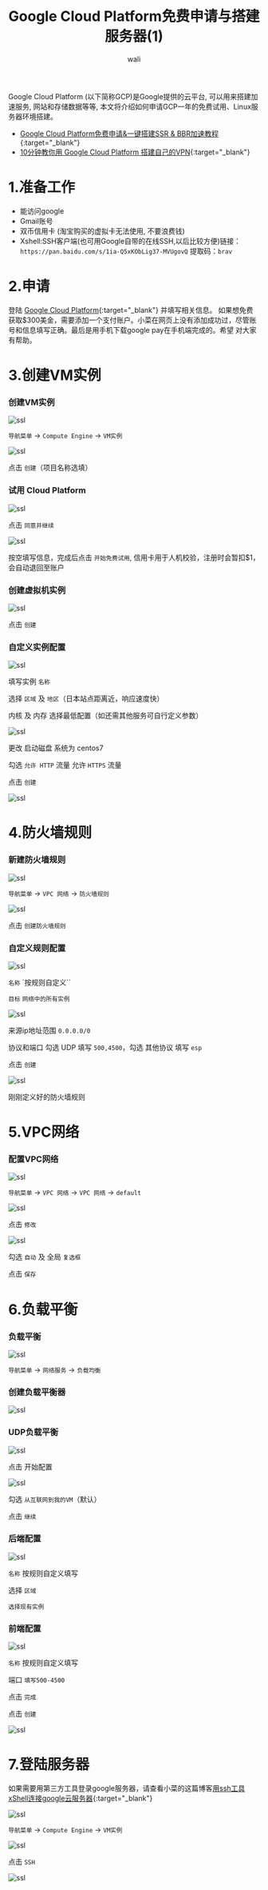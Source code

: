 ﻿---
layout: post
title: Google Cloud Platform免费申请与搭建服务器(1)   #标题
tagline:  Google Cloud Platform免费申请与搭建服务器
category: server      #分类
author: wali    #作者
tag: googleCloud     #标签
ghurl:        #github url
ghurl_zip:    #github zip下载
comments: true

post_nav: ["1.准备工作","2.申请", "3.创建VM实例","4.防火墙规则","5.VPC网络","6.负载平衡","7.登陆服务器"]
group_tag: google云服务器
---

Google Cloud Platform (以下简称GCP)是Google提供的云平台, 可以用来搭建加速服务, 网站和存储数据等等, 本文将介绍如何申请GCP一年的免费试用、Linux服务器环境搭建。

* [Google Cloud Platform免费申请&一键搭建SSR & BBR加速教程](https://www.wmsoho.com/google-cloud-platform-ssr-bbr-tutorial/ "https://www.wmsoho.com/google-cloud-platform-ssr-bbr-tutorial/"){:target="_blank"}
* [10分钟教你用 Google Cloud Platform 搭建自己的VPN](https://elephantnose.github.io/2018/09/24/10%E5%88%86%E9%92%9F%E6%95%99%E4%BD%A0%E7%94%A8%20Google%20Cloud%20Platform%20%E6%90%AD%E5%BB%BA%E8%87%AA%E5%B7%B1%E7%9A%84VPN/ "https://elephantnose.github.io/2018/09/24/10%E5%88%86%E9%92%9F%E6%95%99%E4%BD%A0%E7%94%A8%20Google%20Cloud%20Platform%20%E6%90%AD%E5%BB%BA%E8%87%AA%E5%B7%B1%E7%9A%84VPN/"){:target="_blank"}

# 1.准备工作

* 能访问google
* Gmail账号
* 双币信用卡 (淘宝购买的虚拟卡无法使用, 不要浪费钱)
* Xshell:SSH客户端(也可用Google自带的在线SSH,以后比较方便)链接：`https://pan.baidu.com/s/1ia-Q5xKObLig37-MVUgovQ` 提取码：`brav` 

# 2.申请

登陆 [Google Cloud Platform](https://console.cloud.google.com/getting-started?hl=zh-CN&pli=1 "https://console.cloud.google.com/getting-started?hl=zh-CN&pli=1"){:target="_blank"} 并填写相关信息。
如果想免费获取$300美金，需要添加一个支付账户。小菜在网页上没有添加成功过，尽管账号和信息填写正确。最后是用手机下载google pay在手机端完成的。希望
对大家有帮助。




# 3.创建VM实例

### 创建VM实例

![ssl](https://raw.githubusercontent.com/walidream/waliblog/gh-pages/static/image/server/server_6.png)

`导航菜单` → `Compute Engine` → `VM实例`

![ssl](https://raw.githubusercontent.com/walidream/waliblog/gh-pages/static/image/server/server_7.png)

点击 `创建`（项目名称选填）

### 试用 Cloud Platform

![ssl](https://raw.githubusercontent.com/walidream/waliblog/gh-pages/static/image/server/server_8.png)

点击 `同意并继续`

![ssl](https://raw.githubusercontent.com/walidream/waliblog/gh-pages/static/image/server/server_9.png)

按空填写信息，完成后点击 `开始免费试用`, 信用卡用于人机校验，注册时会暂扣$1，会自动退回至账户

### 创建虚拟机实例

![ssl](https://raw.githubusercontent.com/walidream/waliblog/gh-pages/static/image/server/server_10.png)

点击 `创建`

### 自定义实例配置

![ssl](https://raw.githubusercontent.com/walidream/waliblog/gh-pages/static/image/server/server_11.png)

填写实例 `名称`

选择 `区域` 及 `地区`（日本站点距离近，响应速度快）

内核 及 内存 选择最低配置（如还需其他服务可自行定义参数）

![ssl](https://raw.githubusercontent.com/walidream/waliblog/gh-pages/static/image/server/server_12.png)

更改 启动磁盘 系统为 centos7

勾选 `允许 HTTP` 流量 允许 `HTTPS` 流量

点击 `创建`

![ssl](https://raw.githubusercontent.com/walidream/waliblog/gh-pages/static/image/server/server_13.png)


# 4.防火墙规则

### 新建防火墙规则

![ssl](https://raw.githubusercontent.com/walidream/waliblog/gh-pages/static/image/server/server_14.png)

`导航菜单` → `VPC 网络` → `防火墙规则`

![ssl](https://raw.githubusercontent.com/walidream/waliblog/gh-pages/static/image/server/server_15.png)

点击 `创建防火墙规则`

### 自定义规则配置

![ssl](https://raw.githubusercontent.com/walidream/waliblog/gh-pages/static/image/server/server_16.png)

`名称` `按规则自定义``

`目标` `网络中的所有实例`

![ssl](https://raw.githubusercontent.com/walidream/waliblog/gh-pages/static/image/server/server_17.png)

来源ip地址范围 `0.0.0.0/0`

协议和端口 勾选 UDP 填写 `500,4500`，勾选 其他协议 填写 `esp`

点击 `创建`

![ssl](https://raw.githubusercontent.com/walidream/waliblog/gh-pages/static/image/server/server_18.png)

刚刚定义好的防火墙规则

# 5.VPC网络

### 配置VPC网络

![ssl](https://raw.githubusercontent.com/walidream/waliblog/gh-pages/static/image/server/server_19.png)

`导航菜单` → `VPC 网络` → `VPC 网络` → `default`

![ssl](https://raw.githubusercontent.com/walidream/waliblog/gh-pages/static/image/server/server_20.png)

点击 `修改`

![ssl](https://raw.githubusercontent.com/walidream/waliblog/gh-pages/static/image/server/server_21.png)

勾选 `自动` 及 全局 `复选框`

点击 `保存`


# 6.负载平衡

### 负载平衡

![ssl](https://raw.githubusercontent.com/walidream/waliblog/gh-pages/static/image/server/server_22.png)

`导航菜单` → `网络服务` → `负载均衡`

### 创建负载平衡器

![ssl](https://raw.githubusercontent.com/walidream/waliblog/gh-pages/static/image/server/server_23.png)

### UDP负载平衡

![ssl](https://raw.githubusercontent.com/walidream/waliblog/gh-pages/static/image/server/server_24.png)

点击 开始配置

![ssl](https://raw.githubusercontent.com/walidream/waliblog/gh-pages/static/image/server/server_25.png)

勾选 `从互联网到我的VM`（默认）

点击 `继续`

### 后端配置

![ssl](https://raw.githubusercontent.com/walidream/waliblog/gh-pages/static/image/server/server_26.png)

`名称` 按规则自定义填写

选择 `区域` 

`选择现有实例`

### 前端配置

![ssl](https://raw.githubusercontent.com/walidream/waliblog/gh-pages/static/image/server/server_27.png)

`名称` 按规则自定义填写

端口 `填写500-4500`

点击 `完成`

点击 `创建`

![ssl](https://raw.githubusercontent.com/walidream/waliblog/gh-pages/static/image/server/server_28.png)

# 7.登陆服务器

如果需要用第三方工具登录google服务器，请查看小菜的这篇博客[用ssh工具xShell连接google云服务器](/server/2019/04/18/connectionGoogleCloud.html "server/2019/04/18/connectionGoogleCloud.html"){:target="_blank"}

![ssl](https://raw.githubusercontent.com/walidream/waliblog/gh-pages/static/image/server/server_29.png)

`导航菜单` → `Compute Engine` → `VM实例`

![ssl](https://raw.githubusercontent.com/walidream/waliblog/gh-pages/static/image/server/server_30.png)

点击 `SSH`

![ssl](https://raw.githubusercontent.com/walidream/waliblog/gh-pages/static/image/server/server_31.png)






























